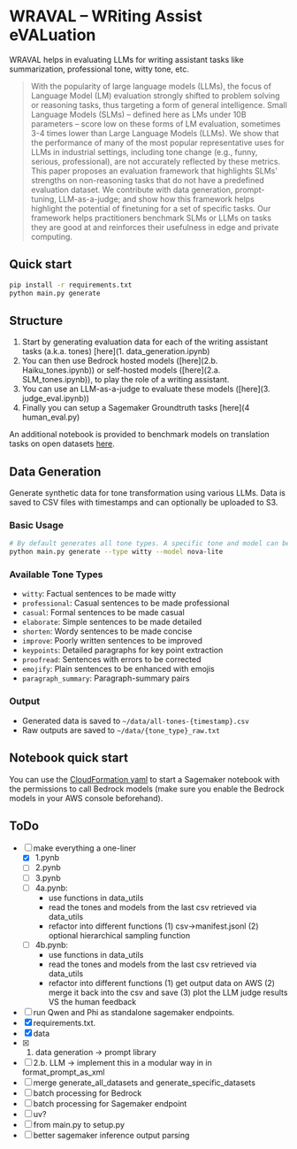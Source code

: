 # WRAVAL – WRiting Assist eVALuation

WRAVAL helps in evaluating LLMs for writing assistant tasks like summarization, professional tone, witty tone, etc.


> With the popularity of large language models (LLMs), the focus of Language Model (LM) evaluation strongly shifted to problem solving or reasoning tasks, thus targeting a form of general intelligence. Small Language Models (SLMs) – defined here as LMs under 10B parameters – score low on these forms of LM evaluation, sometimes 3-4 times lower than Large Language Models (LLMs). We show that the performance of many of the most popular representative uses for LLMs in industrial settings, including tone change (e.g., funny, serious, professional), are not accurately reflected by these metrics. This paper proposes an evaluation framework that highlights SLMs' strengths on non-reasoning tasks that do not have a predefined evaluation dataset. We contribute with data generation, prompt-tuning, LLM-as-a-judge; and show how this framework helps highlight the potential of finetuning for a set of specific tasks. Our framework helps practitioners benchmark SLMs or LLMs on tasks they are good at and reinforces their usefulness in edge and private computing.

## Quick start

```bash
pip install -r requirements.txt
python main.py generate
```

## Structure

1. Start by generating evaluation data for each of the writing assistant tasks (a.k.a. tones) [here](1. data_generation.ipynb)
2. You can then use Bedrock hosted models ([here](2.b. Haiku_tones.ipynb)) or self-hosted models ([here](2.a. SLM_tones.ipynb)), to play the role of a writing assistant.
3. You can use an LLM-as-a-judge to evaluate these models ([here](3. judge_eval.ipynb))
4. Finally you can setup a Sagemaker Groundtruth tasks [here](4 human_eval.py)

An additional notebook is provided to benchmark models on translation tasks on open datasets [here](Haiku_translate.ipynb).

## Data Generation

Generate synthetic data for tone transformation using various LLMs. Data is saved to CSV files with timestamps and can optionally be uploaded to S3.

### Basic Usage

```bash
# By default generates all tone types. A specific tone and model can be specified.
python main.py generate --type witty --model nova-lite
```

### Available Tone Types
- `witty`: Factual sentences to be made witty
- `professional`: Casual sentences to be made professional
- `casual`: Formal sentences to be made casual
- `elaborate`: Simple sentences to be made detailed
- `shorten`: Wordy sentences to be made concise
- `improve`: Poorly written sentences to be improved
- `keypoints`: Detailed paragraphs for key point extraction
- `proofread`: Sentences with errors to be corrected
- `emojify`: Plain sentences to be enhanced with emojis
- `paragraph_summary`: Paragraph-summary pairs

### Output
- Generated data is saved to `~/data/all-tones-{timestamp}.csv`
- Raw outputs are saved to `~/data/{tone_type}_raw.txt`

## Notebook quick start

You can use the [CloudFormation yaml](src/cloudformation.yml) to start a Sagemaker notebook with the permissions to call Bedrock models (make sure you enable the Bedrock models in your AWS console beforehand).

## ToDo



- [ ] make everything a one-liner
    - [x] 1.pynb
    - [ ] 2.pynb
    - [ ] 3.pynb
    - [ ] 4a.pynb: 
        - use functions in data_utils
        - read the tones and models from the last csv retrieved via data_utils
        - refactor into different functions (1) csv->manifest.jsonl (2) optional hierarchical sampling function
    - [ ] 4b.pynb:     
        - use functions in data_utils
        - read the tones and models from the last csv retrieved via data_utils
        - refactor into different functions (1) get output data on AWS (2) merge it back into the csv and save (3) plot the LLM judge results VS the human feedback
- [ ] run Qwen and Phi as standalone sagemaker endpoints.
- [x] requirements.txt. 
- [x] data
- [x] 1. data generation -> prompt library
- [ ] 2.b. LLM -> implement this in a modular way in in format_prompt_as_xml
- [ ] merge generate_all_datasets and generate_specific_datasets
- [ ] batch processing for Bedrock
- [ ] batch processing for Sagemaker endpoint
- [ ] uv?
- [ ] from main.py to setup.py
- [ ] better sagemaker inference output parsing